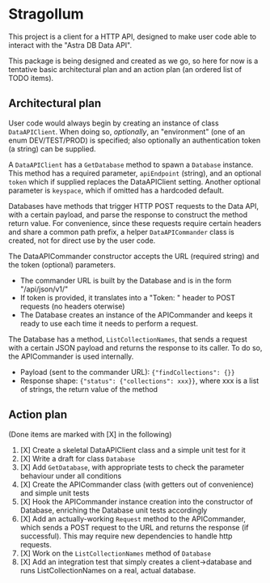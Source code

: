 # Stragollum

This project is a client for a HTTP API, designed
to make user code able to interact with the "Astra DB Data API".

This package is being designed and created as we go, so here for now is a tentative basic architectural plan and an action plan (an ordered list of TODO items).

## Architectural plan

User code would always begin by creating an instance of class `DataAPIClient`.
When doing so, _optionally_, an "environment" (one of an enum DEV/TEST/PROD) is specified; also optionally an authentication token (a string) can be supplied.

A `DataAPIClient` has a `GetDatabase` method to spawn a `Database` instance.
This method has a required parameter, `apiEndpoint` (string), and an optional `token` which if supplied replaces the DataAPIClient setting.
Another optional parameter is `keyspace`, which if omitted has a hardcoded default.

Databases have methods that trigger HTTP POST requests to the Data API, with a certain payload,
and parse the response to construct the method return value. For convenience, since these requests 
require certain headers and share a common path prefix, a helper `DataAPICommander` class is created,
not for direct use by the user code.

The DataAPICommander constructor accepts the URL (required string) and the token (optional) parameters.
- The commander URL is built by the Database and is in the form "<api endpoint>/api/json/v1/<keyspace>"
- If token is provided, it translates into a "Token: <token>" header to POST requests (no headers oterwise)
- The Database creates an instance of the APICommander and keeps it ready to use each time it needs to perform a request.

The Database has a method, `ListCollectionNames`, that sends a request with a certain JSON payload and returns the response to its caller. To do so, the APICommander is used internally.
- Payload (sent to the commander URL): `{"findCollections": {}}`
- Response shape: `{"status": {"collections": xxx}}`, where xxx is a list of strings, the return value of the method

## Action plan

(Done items are marked with [X] in the following)

1. [X] Create a skeletal DataAPIClient class and a simple unit test for it
2. [X] Write a draft for class `Database`
3. [X] Add `GetDatabase`, with appropriate tests to check the parameter behaviour under all conditions
4. [X] Create the APICommander class (with getters out of convenience) and simple unit tests
5. [X] Hook the APICommander instance creation into the constructor of Database, enriching the Database unit tests accordingly
6. [X] Add an actually-working `Request` method to the APICommander, which sends a POST request to the URL and returns the response (if successful). This may require new dependencies to handle http requests.
7. [X] Work on the `ListCollectionNames` method of `Database`
8. [X] Add an integration test that simply creates a client->database and runs ListCollectionNames on a real, actual database.
